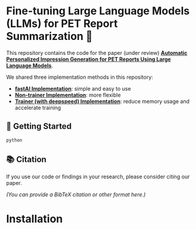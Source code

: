 # Fine-tuning Large Language Models (LLMs) for PET Report Summarization :bookmark_tabs:

This repository contains the code for the paper (under review) [**Automatic Personalized Impression Generation for PET Reports Using Large Language Models**](#link-to-paper). 

We shared three implementation methods in this repository: 
- [**fastAI Implementation**](https://github.com/xtie97/PET-Report-Summarization/tree/main/fastAI): simple and easy to use
- [**Non-trainer Implementation**](https://github.com/xtie97/PET-Report-Summarization/tree/main/nontrainer): more flexible
- [**Trainer (with deepspeed) Implementation**](https://github.com/xtie97/PET-Report-Summarization/tree/main/deepspeed): reduce memory usage and accelerate training

## 🚀 Getting Started

```bash
python 
```

## 📚 Citation

If you use our code or findings in your research, please consider citing our paper. 

_(You can provide a BibTeX citation or other format here.)_


# Installation

